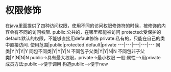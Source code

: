 # 权限修饰
在java里面提供了四种访问权限，使用不同的访问权限修饰符的时候，被修饰的内容会有不同的访问权限.
public:公共的，在哪里都能被访问
protected:受保护的
default:默认的权限，不能够直接用default修饰
private:私有的，只能在自己的类中直接访问.
使用范围|public|protected|default|private
---|---|---|---|---
同类|Y|Y|Y|Y
同包不同类|Y|Y|Y|N
不同包子父类|Y|Y|N|N
不同包非子父类|Y|N|N|N
public->具有最大权限，private->最小权限
一般:属性-->用private
成员方法:public-->便于调用
构造public-->便于new